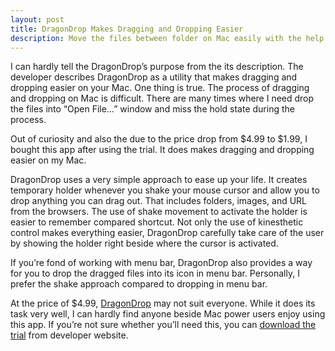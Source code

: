 ```yaml
---
layout: post
title: DragonDrop Makes Dragging and Dropping Easier
description: Move the files between folder on Mac easily with the help of DragonDrop.
---
```

I can hardly tell the DragonDrop’s purpose from the its description. The developer describes DragonDrop as a utility that makes dragging and dropping easier on your Mac. One thing is true. The process of dragging and dropping on Mac is difficult. There are many times where I need drop the files into “Open File…” window and miss the hold state during the process.

Out of curiosity and also the due to the price drop from $4.99 to $1.99, I bought this app after using the trial. It does makes dragging and dropping easier on my Mac.

DragonDrop uses a very simple approach to ease up your life. It creates temporary holder whenever you shake your mouse cursor and allow you to drop anything you can drag out. That includes folders, images, and URL from the browsers. The use of shake movement to activate the holder is easier to remember compared shortcut. Not only the use of kinesthetic control makes everything easier, DragonDrop carefully take care of the user by showing the holder right beside where the cursor is activated.

If you’re fond of working with menu bar, DragonDrop also provides a way for you to drop the dragged files into its icon in menu bar. Personally, I prefer the shake approach compared to dropping in menu bar.

At the price of $4.99, [DragonDrop](https://itunes.apple.com/us/app/dragondrop/id499148234?mt=12&uo=4&at=11ld6n "DragonDrop") may not suit everyone. While it does its task very well, I can hardly find anyone beside Mac power users enjoy using this app. If you’re not sure whether you’ll need this, you can [download the trial](http://shinyplasticbag.com/ "DragonDrop, from ShinyPlasticBag") from developer website.